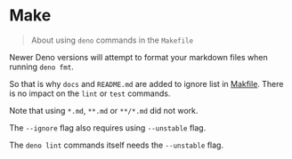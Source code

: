 # Make
> About using `deno` commands in the `Makefile`

Newer Deno versions will attempt to format your markdown files when running `deno fmt`.

So that is why `docs` and `README.md` are added to ignore list in [Makfile](/Makefile). There is no impact on the `lint` or `test` commands.

Note that using `*.md`, `**.md` or `**/*.md` did not work.

The `--ignore` flag also requires using `--unstable` flag.

The `deno lint` commands itself needs the `--unstable` flag.
